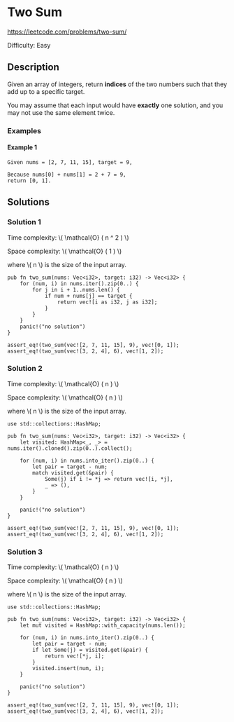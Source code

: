 # Two Sum

<https://leetcode.com/problems/two-sum/>

Difficulty: Easy

## Description

Given an array of integers, return **indices** of the two numbers such that they add up to a specific target.

You may assume that each input would have **exactly** one solution, and you may not use the same element twice.

### Examples

#### Example 1

```ignore
Given nums = [2, 7, 11, 15], target = 9,

Because nums[0] + nums[1] = 2 + 7 = 9,
return [0, 1].
```

## Solutions

### Solution 1

Time complexity: \\( \mathcal{O} ( n ^ 2 ) \\)

Space complexity: \\( \mathcal{O} ( 1 ) \\)

where \\( n \\) is the size of the input array.

```rust, edition2018, no_run
pub fn two_sum(nums: Vec<i32>, target: i32) -> Vec<i32> {
    for (num, i) in nums.iter().zip(0..) {
        for j in i + 1..nums.len() {
            if num + nums[j] == target {
                return vec![i as i32, j as i32];
            }
        }
    }
    panic!("no solution")
}

assert_eq!(two_sum(vec![2, 7, 11, 15], 9), vec![0, 1]);
assert_eq!(two_sum(vec![3, 2, 4], 6), vec![1, 2]);
```

### Solution 2

Time complexity: \\( \mathcal{O} ( n ) \\)

Space complexity: \\( \mathcal{O} ( n ) \\)

where \\( n \\) is the size of the input array.

```rust, edition2018, no_run
use std::collections::HashMap;

pub fn two_sum(nums: Vec<i32>, target: i32) -> Vec<i32> {
    let visited: HashMap<_, _> = nums.iter().cloned().zip(0..).collect();

    for (num, i) in nums.into_iter().zip(0..) {
        let pair = target - num;
        match visited.get(&pair) {
            Some(j) if i != *j => return vec![i, *j],
            _ => (),
        }
    }

    panic!("no solution")
}

assert_eq!(two_sum(vec![2, 7, 11, 15], 9), vec![0, 1]);
assert_eq!(two_sum(vec![3, 2, 4], 6), vec![1, 2]);
```

### Solution 3

Time complexity: \\( \mathcal{O} ( n ) \\)

Space complexity: \\( \mathcal{O} ( n ) \\)

where \\( n \\) is the size of the input array.

```rust, edition2018, no_run
use std::collections::HashMap;

pub fn two_sum(nums: Vec<i32>, target: i32) -> Vec<i32> {
    let mut visited = HashMap::with_capacity(nums.len());

    for (num, i) in nums.into_iter().zip(0..) {
        let pair = target - num;
        if let Some(j) = visited.get(&pair) {
            return vec![*j, i];
        }
        visited.insert(num, i);
    }

    panic!("no solution")
}

assert_eq!(two_sum(vec![2, 7, 11, 15], 9), vec![0, 1]);
assert_eq!(two_sum(vec![3, 2, 4], 6), vec![1, 2]);
```
